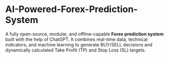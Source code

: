 # AI-Powered-Forex-Prediction-System
A fully open-source, modular, and offline-capable **Forex prediction system** built with the help of ChatGPT.   It combines real-time data, technical indicators, and machine learning to generate BUY/SELL decisions and dynamically calculated Take Profit (TP) and Stop Loss (SL) targets.

